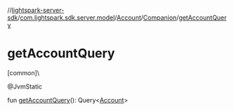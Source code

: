 //[lightspark-server-sdk](../../../../index.md)/[com.lightspark.sdk.server.model](../../index.md)/[Account](../index.md)/[Companion](index.md)/[getAccountQuery](get-account-query.md)

# getAccountQuery

[common]\

@JvmStatic

fun [getAccountQuery](get-account-query.md)(): Query&lt;[Account](../index.md)&gt;
